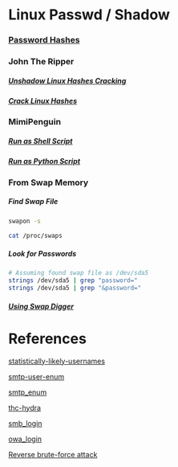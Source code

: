 # Linux Passwd / Shadow
### [Password Hashes](../../References/LinuxHashes.md#Shadow-File-Password-Hashes)

### John The Ripper
##### [Unshadow Linux Hashes Cracking](../../Tools/Credentials/JohnTheRipper/README.md#Unshadow-for-Linux-Hashes-Cracking)

##### [Crack Linux Hashes](../../Tools/Credentials/JohnTheRipper/README.md#Crack-Linux-Hashes)

### MimiPenguin
##### [Run as Shell Script](../../Tools/Credentials/MimiPenguin/README.md#Run-as-Shell-Script)

##### [Run as Python Script](../../Tools/Credentials/MimiPenguin/README.md#Run-as-Python-Script)

### From Swap Memory
##### Find Swap File
```bash
swapon -s

cat /proc/swaps
```
##### Look for Passwords
```bash
# Assuming found swap file as /dev/sda5
strings /dev/sda5 | grep "password="
strings /dev/sda5 | grep "&password="
```
##### [Using Swap Digger](../../Tools/Credentials/SwapDigger/README.md#Find-Passwords-in-Swap-File)

# References
[statistically-likely-usernames](https://github.com/insidetrust/statistically-likely-usernames)

[smtp-user-enum](https://pentestmonkey.net/tools/user-enumeration/smtp-user-enum)

[smtp_enum](https://www.rapid7.com/db/modules/auxiliary/scanner/smtp/smtp_enum/)

[thc-hydra](https://github.com/vanhauser-thc/thc-hydra)

[smb_login](https://www.rapid7.com/db/modules/auxiliary/scanner/smb/smb_login/)

[owa_login](https://www.rapid7.com/db/modules/auxiliary/scanner/http/owa_login/)

[Reverse brute-force attack](https://en.wikipedia.org/wiki/Brute-force_attack#Reverse_brute-force_attack)

